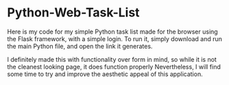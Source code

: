 # Python-Web-Task-List

Here is my code for my simple Python task list made for the browser using the Flask framework, with a simple login. To run it, simply download and run the main Python file, and open the link it generates. 

I definitely made this with functionality over form in mind, so while it is not the cleanest looking page, it does function properly
Nevertheless, I will find some time to try and improve the aesthetic appeal of this application.
